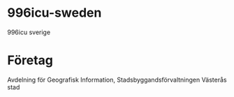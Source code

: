 # 996icu-sweden
996icu sverige

# Företag 
Avdelning för Geografisk Information, Stadsbyggandsförvaltningen Västerås stad 
